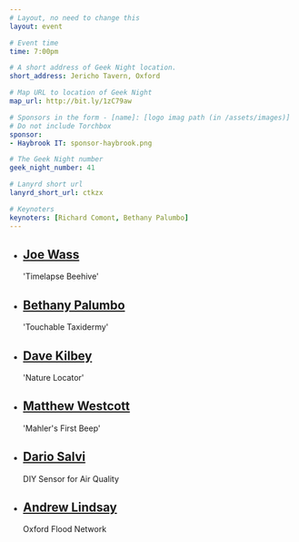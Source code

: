 ```yaml
---
# Layout, no need to change this
layout: event

# Event time
time: 7:00pm

# A short address of Geek Night location. 
short_address: Jericho Tavern, Oxford

# Map URL to location of Geek Night
map_url: http://bit.ly/1zC79aw

# Sponsors in the form - [name]: [logo imag path (in /assets/images)]
# Do not include Torchbox
sponsor:
- Haybrook IT: sponsor-haybrook.png

# The Geek Night number
geek_night_number: 41

# Lanyrd short url
lanyrd_short_url: ctkzx

# Keynoters
keynoters: [Richard Comont, Bethany Palumbo]
---
```


<ul class="keynotes">
    <li itemprop="performer" itemscope="itemscope" itemtype="http://schema.org/Person">
        <a href="http://timelapsebeehive.com/"><h2 itemprop="name">Joe Wass</h2></a>
        <p>'Timelapse Beehive'</p>
        <!--
        <div class="downloads">
            <a href="/">Slides</a>
        </div> -->
    </li>
    <li itemprop="performer" itemscope="itemscope" itemtype="http://schema.org/Person">
        <a href="http://morethanadodo.com/"><h2 itemprop="name">Bethany Palumbo</h2></a>
        <p>'Touchable Taxidermy'</p>
        <!--
        <div class="downloads">
            <a href="/">Slides</a>
        </div> -->
    </li>

</ul>

<ul class="microslots">
    <li itemprop="performer" itemscope="itemscope" itemtype="http://schema.org/Person">
        <a href="http://naturelocator.org" itemprop="url"><h2 itemprop="name">Dave Kilbey</h2></a>
        <p>'Nature Locator'</p>
    </li>
    <li itemprop="performer" itemscope="itemscope" itemtype="http://schema.org/Person">
        <a href="http://matt.west.co.tt/spectrum/the-mahler-project/" itemprop="url"><h2 itemprop="name">Matthew Westcott</h2></a>
        <p>'Mahler's First Beep'</p>
    </li>
    <li itemprop="performer" itemscope="itemscope" itemtype="http://schema.org/Person">
        <a href="" itemprop="url"><h2 itemprop="name">Dario Salvi</h2></a>
        <p>DIY Sensor for Air Quality</p>
    </li>
    <li itemprop="performer" itemscope="itemscope" itemtype="http://schema.org/Person">
        <a href="http://blog.thiseldo.co.uk" itemprop="url"><h2 itemprop="name">Andrew Lindsay</h2></a>
        <p>Oxford Flood Network</p>
    </li>
</ul>


